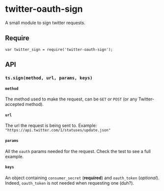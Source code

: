 # twitter-oauth-sign

A small module to sign twitter requests.

## Require

`var twitter_sign = require('twitter-oauth-sign');`

## API

### `ts.sign(method, url, params, keys)`

#### `method`

The method used to make the request, can be `GET` or `POST` (or any Twitter-accepted method).

#### `url`

The url the request is being sent to. Example: `"https://api.twitter.com/1/statuses/update.json"`

#### `params`

All the `oauth` params needed for the request. Check the test to see a full example.

#### `keys`
An object containing `consumer_secret` (**required**) and `oauth_token` (*optional*). 
Indeed, `oauth_token` is not needed when requesting one (duh?).